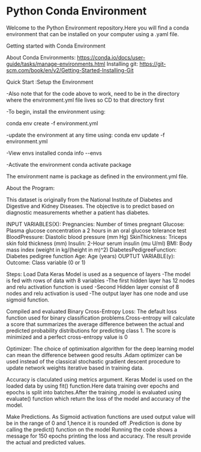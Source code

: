 # Python Conda Environment
Welcome to the Python Environment repository.Here you will find a conda environment that can be installed on your computer using a .yaml file.

Getting started with Conda Environment

About Conda Environments: https://conda.io/docs/user-guide/tasks/manage-environments.html
Installing git: https://git-scm.com/book/en/v2/Getting-Started-Installing-Git

Quick Start :Setup the Environment

-Also note that for the code above to work,  need to be in the directory where the environment.yml file lives so CD to that directory first

-To begin, install the environment using:

  conda env create -f environment.yml

-update the environment at any time using:
  conda env update -f environment.yml

-View envs installed
  conda info --envs
  
-Activate the environment
  conda activate package

The environment name is package as defined in the environment.yml file.

About the Program:

This dataset is originally from the National Institute of Diabetes and Digestive and Kidney Diseases. The objective is to predict based on diagnostic measurements whether a patient has diabetes.



INPUT VARIABLES(X):
Pregnancies: Number of times pregnant
Glucose: Plasma glucose concentration a 2 hours in an oral glucose tolerance test
BloodPressure: Diastolic blood pressure (mm Hg)
SkinThickness: Triceps skin fold thickness (mm)
Insulin: 2-Hour serum insulin (mu U/ml)
BMI: Body mass index (weight in kg/(height in m)^2)
DiabetesPedigreeFunction: Diabetes pedigree function
Age: Age (years)
OUPTUT VARIABLE(y):
Outcome: Class variable (0 or 1)

Steps:
Load Data
Keras Model is used as a sequence of layers
-The model is fed with rows of data with 8 variables
-The first hidden layer has 12 nodes and relu activation function is used
-Second Hidden layer consist of 8 nodes and relu activation is used
-The output layer has one node and use sigmoid function.

Compiled and evaluated
Binary Cross-Entropy Loss:
The default loss function used for binary classification problems.Cross-entropy will calculate a score that summarizes the average difference between the actual and predicted probability distributions for predicting class 1. The score is minimized and a perfect cross-entropy value is 0

Optimizer:
The choice of optimixation algorithm for the deep learning model can mean the difference between good results .Adam optimizer can be used instead of the classical stochastic gradient descent procedure to update network weights iterative based in training data.

Accuracy is claculated using metrics argument.
Keras Model is used on the loaded data by using fit() function.Here data training over epochs and epochs is split into batches.After the training ,model is evaluated using evaluate() function which return the loss of the model and accuracy of the model.

Make Predictions.
As Sigmoid activation functions are used output value will be in the range of 0 and 1,hence it is rounded off .Prediction is done by calling the predict() function on the model
Running the code shows a message for 150 epochs printing the loss and accuracy.
The result provide the actual and predicted values.

